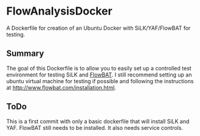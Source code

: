 # FlowAnalysisDocker
A Dockerfile for creation of an Ubuntu Docker with SiLK/YAF/FlowBAT for testing.

## Summary
The goal of this Dockerfile is to allow you to easily set up a controlled test environment for testing SiLK and [FlowBAT](http://www.flowbat.com/). I still recommend setting up an ubuntu virtual machine for testing if possible and following the instructions at http://www.flowbat.com/installation.html.

## ToDo
This is a first commit with only a basic dockerfile that will install SiLK and YAF. FlowBAT still needs to be installed. It also needs service controls.

